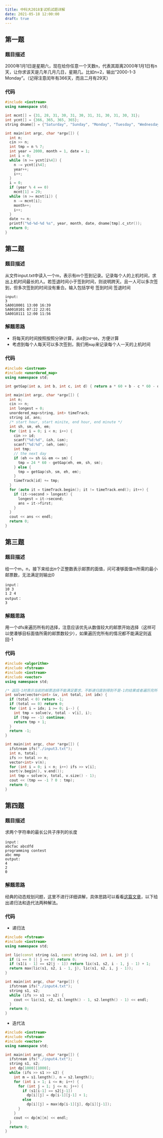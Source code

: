 ```yaml
---
title: 中科大2018复试机试题详解
date: 2021-05-18 12:00:00
draft: true
---
```


## 第一题

### 题目描述

2000年1月1日是星期六，现在给你任意一个天数n，代表其距离2000年1月1日有n天，让你求该天是几年几月几日，星期几。比如n=2，输出“2000-1-3 Monday”。（记得注意闰年有366天，而且二月有29天）

### 代码

```cpp
#include <iostream>
using namespace std;

int mcnt[] = {31, 28, 31, 30, 31, 30, 31, 31, 30, 31, 30, 31};
int ycnt[] = {366, 365, 365, 365};
string dname[] = {"Saturday", "Sunday", "Monday", "Tuesday", "Wednesday", "Thursday", "Firaday"};

int main(int argc, char *argv[]) {
  int n;
  cin >> n;
  int tmp = n % 7;
  int year = 2000, month = 1, date = 1;
  int i = 0;
  while (n >= ycnt[i%4]) {
    n -= ycnt[i%4];
    year++;
    i++;
  }
  i = 0;
  if (year % 4 == 0)
    mcnt[1] = 29;
  while (n >= mcnt[i]) {
    n -= mcnt[i];
    month++;
    i++;
  }
  date += n;
  printf("%d-%d-%d %s", year, month, date, dname[tmp].c_str());
  return 0;
}
```

## 第二题

### 题目描述

从文件input.txt中读入一个m，表示有m个签到记录。记录每个人的上机时间，求出上机时间最长的人。若签退时间小于签到时间，则说明跨天。且一人可以多次签到，但多次签到的时间没有重合。输入包括学号 签到时间 签退时间

```
input:
3
SA0010001 13:00 16:39
SA0010101 07:22 22:01
SA0010111 12:00 11:56
```

### 解题思路

+ 将每天的时间按照按照分钟计算，从`0`到`24*60`，方便计算
+ 考虑到每个人每天可以多次签到，我们用`map`来记录每个人一天的上机时间

### 代码

```cpp
#include <iostream>
#include <unordered_map>
using namespace std;

int getGap(int a, int b, int c, int d) { return a * 60 + b - c * 60 - d; }

int main(int argc, char *argv[]) {
  int n;
  cin >> n;
  int longest = 0;
  unordered_map<string, int> timeTrack;
  string id, ans;
  /* start hour, start minite, end hour, end minute */
  int sh, sm, eh, em;
  for (int i = 0; i < n; i++) {
    cin >> id;
    scanf("%d:%d", &sh, &sm);
    scanf("%d:%d", &eh, &em);
    int tmp;
    // the next day
    if (eh <= sh && em <= sm) {
      tmp = 24 * 60 - getGap(eh, em, sh, sm);
    } else {
      tmp = getGap(sh, sm, eh, em);
    }
    timeTrack[id] += tmp;
  }
  for (auto it = timeTrack.begin(); it != timeTrack.end(); it++) {
    if (it->second > longest) {
      longest = it->second;
      ans = it->first;
    }
  }
  cout << ans << endl;
  return 0;
}
```

## 第三题

### 题目描述

给一个m，n，接下来给出n个正整数表示邮票的面值，问可凑够面值m所需的最小邮票数，无法满足则输出0

```
input：
10 3
1 2 4
output：
3
```

### 解题思路

用一个dfs来遍历所有的选择，注意应该优先从数值较大的邮票开始选择（这样可以使凑够目标面值所需的邮票数较少），如果遍历完所有的情况都不能满足则返回-1

### 代码

```cpp
#include <algorithm>
#include <fstream>
#include <iostream>
#include <vector>
using namespace std;

/* 返回-1时表示当前的邮票选择不能满足要求，不断递归直到得到不是-1的结果或者遍历完所有组合返回-1 */
int solve(vector<int> &v, int total, int idx) {
  if (total < 0) return -1;
  if (total == 0) return 0;
  for (int i = idx; i >= 0; i--) {
    int tmp = solve(v, total - v[i], i);
    if (tmp == -1) continue;
    return tmp + 1;
  }
  return -1;
}

int main(int argc, char *argv[]) {
  ifstream ifs("./input3.txt");
  int n, total;
  ifs >> total >> n;
  vector<int> v(n);
  for (int i = 0; i < n; i++) ifs >> v[i];
  sort(v.begin(), v.end());
  int tmp = solve(v, total, v.size() - 1);
  cout << (tmp == -1 ? 0 : tmp);
  return 0;
}
```


## 第四题

### 题目描述

求两个字符串的最长公共子序列的长度

```
input：
abcfac abcdfd
programming contest
abc mmp
output:
4
2
0
```

### 解题思路

经典的动态规划问题，这里不进行详细讲解，具体思路可以看看[这篇文章](https://www.geeksforgeeks.org/longest-increasing-subsequence-dp-3/)，以下给出递归法和迭代法两种解法。

### 代码

+ 递归法

```cpp
#include <fstream>
#include <iostream>
using namespace std;

int lic(const string &s1, const string &s2, int i, int j) {
  if (i == 0 || j == 0) return 0;
  if (s1[i - 1] == s2[j - 1]) return lic(s1, s2, i - 1, j - 1) + 1;
  return max(lic(s1, s2, i - 1, j), lic(s1, s2, i, j - 1));
}

int main(int argc, char *argv[]) {
  ifstream ifs("./input4.txt");
  string s1, s2;
  while (ifs >> s1 >> s2) {
    cout << lic(s1, s2, s1.length() - 1, s2.length() - 1) << endl;
  }
  return 0;
}
```

+ 迭代法

```cpp
#include <iostream>
#include <fstream>
#include <vector>
using namespace std;

int main(int argc, char *argv[]) {
  ifstream ifs("./input4.txt");
  string s1, s2;
  int dp[1000][1000];
  while (ifs >> s1 >> s2) {
    int m = s1.length(), n = s2.length();
    for (int i = 1; i <= m; i++) {
      for (int j = 1; j <= n; j++) {
        if (s1[i-1] == s2[j-1])
          dp[i][j] = dp[i-1][j-1] + 1;
        else
          dp[i][j] = max(dp[i-1][j], dp[i][j-1]);
      }
    }
    cout << dp[m][n] << endl;
  }
  return 0;
}
```
